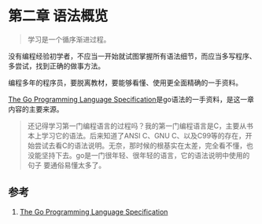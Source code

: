 <!-- toc -->

# 第二章 语法概览 

>学习是一个循序渐进过程。

没有编程经验初学者，不应当一开始就试图掌握所有语法细节，而应当多写程序、多尝试，找到正确的做事方法。

编程多年的程序员，要脱离教材，要能够看懂、使用更全面精确的一手资料。

[The Go Programming Language Specification][1]是go语法的一手资料，是这一章内容的主要来源。

>还记得学习第一门编程语言的过程吗？我的第一门编程语言是C，主要从书本上学习它的语法。后来知道了ANSI C、GNU C、以及C99等的存在，开始尝试去看C的语法说明。无奈，那时候的根基实在太差，完全看不懂，也没能坚持下去。go是一门很年轻、很年轻的语言，它的语法说明中使用的句子 要通俗易懂太多了。

## 参考

1. [The Go Programming Language Specification][1]

[1]: http://127.0.0.1:6060/ref/spec  "The Go Programming Language Specification" 
